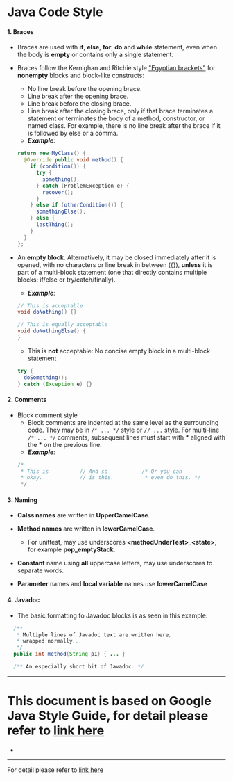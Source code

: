 # Java Code Style

#### 1. Braces
* Braces are used with **if**, **else**, **for**, **do** and **while** statement, even when the body is **empty** or contains only a single statement.
* Braces follow the Kernighan and Ritchie style ["Egyptian brackets"](http://www.codinghorror.com/blog/2012/07/new-programming-jargon.html) for **nonempty** blocks and block-like constructs:
    - No line break before the opening brace.
    - Line break after the opening brace.
    - Line break before the closing brace.
    - Line break after the closing brace, only if that brace terminates a statement or terminates the body of a method, constructor, or named class. For example, there is no line break after the brace if it is followed by else or a comma.
    * ***Example***:
    ```java
    return new MyClass() {
      @Override public void method() {
        if (condition()) {
          try {
            something();
          } catch (ProblemException e) {
            recover();
          }
        } else if (otherCondition()) {
          somethingElse();
        } else {
          lastThing();
        }
      }
    };
    ```
    
* An **empty block**. Alternatively, it may be closed immediately after it is opened, with no characters or line break in between ({}), **unless** it is part of a multi-block statement (one that directly contains multiple blocks: if/else or try/catch/finally).
    * ***Example***:
    ```java
    // This is acceptable
  void doNothing() {}
  
    // This is equally acceptable
    void doNothingElse() {
    }
    ```
    * This is **not** acceptable: No concise empty block in a multi-block statement
    ```java
    try {
      doSomething();
  } catch (Exception e) {}
    ```

#### 2. Comments
* Block comment style
    * Block comments are indented at the same level as the surrounding code. They may be in ```/* ... */``` style or ```// ...``` style. For multi-line ```/* ... */``` comments, subsequent lines must start with __*__ aligned with the __*__ on the previous line.
    * ***Example***:
    ```java
    /*
     * This is          // And so           /* Or you can
     * okay.            // is this.          * even do this. */
     */
    ```

#### 3. Naming
* __Calss names__ are written in __UpperCamelCase__.
* __Method names__ are written in __lowerCamelCase__.
  * For unittest, may use underscores __\<methodUnderTest\>_\<state\>__, for example __pop_emptyStack__.

* __Constant__ name using __all__ uppercase letters, may use underscores to separate words.
* __Parameter__ names and __local variable__ names use __lowerCamelCase__

#### 4. Javadoc
* The basic formatting fo Javadoc blocks is as seen in this example:

```java
  /**
   * Multiple lines of Javadoc text are written here,
   * wrapped normally...
   */
  public int method(String p1) { ... }

  /** An especially short bit of Javadoc. */
```



---
This document is based on Google Java Style Guide, for detail please refer to [link here](https://google.github.io/styleguide/javaguide.html)
=======
*


---
For detail please refer to [link here](https://google.github.io/styleguide/javaguide.html)
